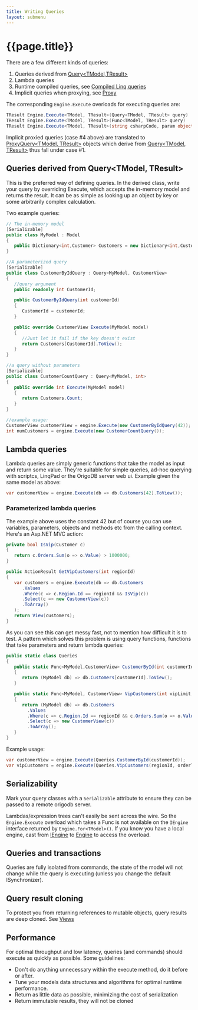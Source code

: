 ```yaml
---
title: Writing Queries
layout: submenu
---
```


# {{page.title}}

There are a few different kinds of queries:

1. Queries derived from [Query<TModel,TResult>](https://github.com/DevrexLabs/OrigoDB/blob/master/src/OrigoDB.Core/Transactions/Query%5BM%2CR%5D.cs)
2. Lambda queries
3. Runtime compiled queries, see [Compiled Linq queries](../compiled-linq-queries)
4. Implicit queries when proxying, see [Proxy](../proxy)

The corresponding `Engine.Execute` overloads for executing queries are:

```csharp
TResult Engine.Execute<TModel, TResult>(Query<TModel, TResult> query)
TResult Engine.Execute<TModel, TResult>(Func<TModel, TResult> query)
TResult Engine.Execute<TModel, TResult>(string csharpCode, param object[] args)
```

Implicit proxied queries (case #4 above) are translated to [ProxyQuery<TModel, TResult>](https://github.com/DevrexLabs/OrigoDB/blob/master/src/OrigoDB.Core/Proxy/ProxyQuery.cs) objects which derive from [Query<TModel, TResult>](https://github.com/DevrexLabs/OrigoDB/blob/master/src/OrigoDB.Core/Transactions/Query%5BM%2CR%5D.cs) thus fall under case #1.

## Queries derived from Query<TModel, TResult>
This is the preferred way of defining queries. In the derived class, write your query by overriding Execute, which accepts the in-memory model and returns the result. It can be as simple as looking up an object by key or some arbitrarily complex calculation.

Two example queries:

```csharp
// The in-memory model
[Serializable]
public class MyModel : Model
{
   public Dictionary<int,Customer> Customers = new Dictionary<int,Customer>();
}

//A parameterized query
[Serializable]
public class CustomerByIdQuery : Query<MyModel, CustomerView>
{
   //query argument
   public readonly int CustomerId;

   public CustomerByIdQuery(int customerId)
   {
      CustomerId = customerId;
   }

   public override CustomerView Execute(MyModel model)
   {
      //Just let it fail if the key doesn't exist
      return Customers[CustomerId].ToView();
   }
}

//a query without parameters
[Serializable]
public class CustomerCountQuery : Query<MyModel, int>
{
   public override int Execute(MyModel model)
   {
      return Customers.Count;
   }
}

//example usage:
CustomerView customerView = engine.Execute(new CustomerByIdQuery(42));
int numCustomers = engine.Execute(new CustomerCountQuery());
```


## Lambda queries

Lambda queries are simply generic functions that take the model as input and return some value. They're suitable for simple queries, ad-hoc querying with scriptcs, LinqPad or the OrigoDB server web ui. Example given the same model as above:

```csharp
var customerView = engine.Execute(db => db.Customers[42].ToView());
```

### Parameterized lambda queries
The example above uses the constant 42 but of course you can use variables, parameters, objects and methods etc from the calling context. Here's an Asp.NET MVC action:

```csharp
private bool IsVip(Customer c)
{
   return c.Orders.Sum(o => o.Value) > 1000000;
}

public ActionResult GetVipCustomers(int regionId)
{
   var customers = engine.Execute(db => db.Customers
	  .Values
	  .Where(c => c.Region.Id == regionId && IsVip(c))
	  .Select(c => new CustomerView(c))
	  .ToArray()
   );
   return View(customers);
}
```

As you can see this can get messy fast, not to mention how difficult it is to test. A pattern which solves this problem is using query functions, functions that take parameters and return lambda queries:

```csharp
public static class Queries
{
   public static Func<MyModel,CustomerView> CustomerById(int customerId)
   {
      return (MyModel db) => db.Customers[customerId].ToView();
   }

   public static Func<MyModel, CustomerView> VipCustomers(int vipLimit, int regionId)
   {
      return (MyModel db) => db.Customers
		.Values
		.Where(c => c.Region.Id == regionId && c.Orders.Sum(o => o.Value) > vipLimt)
		.Select(c => new CustomerView(c))
		.ToArray();
   }
}
```

Example usage:

```csharp
var customerView = engine.Execute(Queries.CustomerById(customerId));
var vipCustomers = engine.Execute(Queries.VipCustomers(regionId, orderThreshold));
```

## Serializability
Mark your query classes with a `Serializable` attribute to ensure they can be passed to a remote origodb server.

Lambdas/expression trees can't easily be sent across the wire. So the `Engine.Execute` overload which takes a Func is not available on the `IEngine` interface returned by `Engine.For<TModel>()`. If you know you have a local engine, cast from  [IEngine](https://github.com/DevrexLabs/OrigoDB/blob/master/src/OrigoDB.Core/IEngine%5BM%5D.cs) to [Engine](https://github.com/DevrexLabs/OrigoDB/blob/master/src/OrigoDB.Core/Engine%5BM%5D.cs) to access the overload.

## Queries and transactions
Queries are fully isolated from commands, the state of the model will not change while the query is executing (unless you change the default ISynchronizer).

## Query result cloning
To protect you from returning references to mutable objects, query results are deep cloned. See [Views](../views)

## Performance
For optimal throughput and low latency, queries (and commands) should execute as quickly as possible. Some guidelines:
* Don't do anything unnecessary within the execute method, do it before or after.
* Tune your models data structures and algorithms for optimal runtime performance.
* Return as little data as possible, minimizing the cost of serialization
* Return immutable results, they will not be cloned
